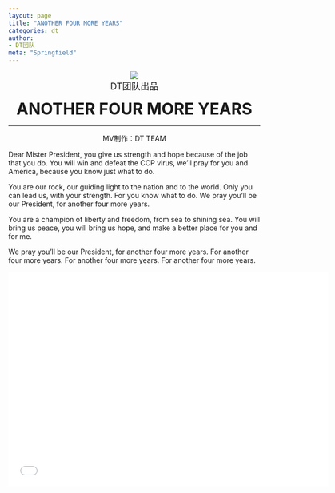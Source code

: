 ```yaml
---
layout: page
title: "ANOTHER FOUR MORE YEARS"
categories: dt
author:
- DT团队
meta: "Springfield"
---
```


<center>
    <img src="../../../../image/dt/logo.png"/>
</center>

<center>
    <font size=4>
        DT团队出品
    </font>
</center>
    
**<center><font size=6>ANOTHER FOUR MORE YEARS</font></center>**

<hr>

<center>
MV制作：DT TEAM
</center>

Dear Mister President, you give us strength and hope because of the job that you do.  You will win and defeat the CCP virus, we’ll pray for you and America,  because you know just what to do. 

You are our rock, our guiding light to the nation and to the world.  Only you can lead us, with your strength.  For you know what to do.  We pray you’ll be our President, for another four more years. 

You are a champion of liberty and freedom, from sea to shining sea.   You will bring us peace,  you will bring us hope, and make a better place for you and for me. 

We pray you’ll be our President, for another four more years.  For another four more years.   For another four more years.  For another four more years.


<center>
<iframe width="640" height="430" src="../../../../video/dt/ANOTHER_FOUR_MORE_YEARS.mp4" frameborder="0" allow="accelerometer; autoplay; encrypted-media; gyroscope; picture-in-picture" allowfullscreen></iframe>
</center>
